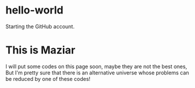 # hello-world
Starting the GitHub account.

# This is Maziar
I will put some codes on this page soon, maybe they are not the best ones,
But I'm pretty sure that there is an alternative universe whose problems can be reduced by one of these codes!

